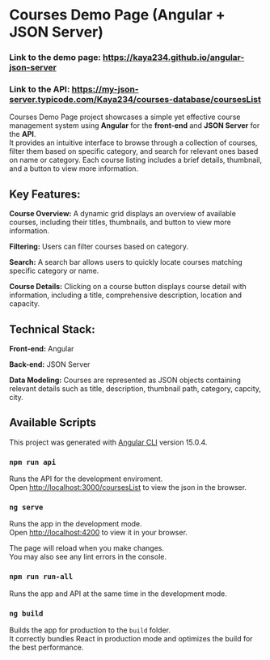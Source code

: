 # Courses Demo Page (Angular + JSON Server)

### **Link to the demo page:** https://kaya234.github.io/angular-json-server

### **Link to the API:** https://my-json-server.typicode.com/Kaya234/courses-database/coursesList

Courses Demo Page project showcases a simple yet effective course management system using **Angular** for the **front-end** and **JSON Server** for the **API**.\
It provides an intuitive interface to browse through a collection of courses, filter them based on specific category, and search for relevant ones based on name or category. Each course listing includes a brief details, thumbnail, and a button to view more information.

## Key Features:

**Course Overview:** A dynamic grid displays an overview of available courses, including their titles, thumbnails, and button to view more information.

**Filtering:** Users can filter courses based on category.

**Search:** A search bar allows users to quickly locate courses matching specific category or name.

**Course Details:** Clicking on a course button displays course detail with information, including a title, comprehensive description, location and capacity.

## Technical Stack:

**Front-end:** Angular

**Back-end:** JSON Server

**Data Modeling:** Courses are represented as JSON objects containing relevant details such as title, description, thumbnail path, category, capcity, city.

## Available Scripts

This project was generated with [Angular CLI](https://github.com/angular/angular-cli) version 15.0.4.

### `npm run api`

Runs the API for the development enviroment.\
Open [http://localhost:3000/coursesList](http://localhost:3000/coursesList) to view the json in the browser.


### `ng serve`

Runs the app in the development mode.\
Open [http://localhost:4200](http://localhost:4200) to view it in your browser.

The page will reload when you make changes.\
You may also see any lint errors in the console.

### `npm run run-all`

Runs the app and API at the same time in the development mode.

### `ng build`

Builds the app for production to the `build` folder.\
It correctly bundles React in production mode and optimizes the build for the best performance.
